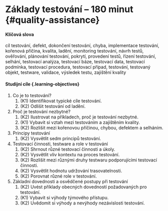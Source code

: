# Základy testování – 180 minut {#quality-assistance}

#### Klíčová slova

cíl testování, defekt, dokončení testování, chyba, implementace testování, kořenová příčina, kvalita, ladění, monitoring testování, návrh testů, ověřování, plánování testování, pokrytí, provedení testů, řízení testování, selhání, testovací analýza, testovací báze, testovací data, testovací podmínka, testovací procedura, testovací případ, testování, testovaný objekt, testware, validace, výsledek testu, zajištění kvality

#### Studijní cíle {.learning-objectives}

1. Co je to testování? 
    1. (K1) Identifikovat typické cíle testování.
    2. (K2) Odlišit testování od ladění.
2. Proč je testování nezbytné?
    1. (K2) Ilustrovat na příkladech, proč je testování nezbytné.
    2. (K1) Vybavit si vztah mezi testováním a zajištěním kvality.
    3. (K2) Rozlišit mezi kořenovou příčinou, chybou, defektem a selháním.
3. Principy testování
    1. (K2) Vysvětlit sedm principů testování.
4. Testovací činnosti, testware a role v testování
    1. (K2) Shrnout různé testovací činnosti a úkoly.
    2. (K2) Vysvětlit vliv kontextu na proces testování.
    3. (K2) Rozlišit mezi různými druhy testwaru podporujícími testovací činnosti.
    4. (K2) Vysvětlit hodnotu udržování trasovatelnosti.
    5. (K2) Porovnat různé role v testování.
5. Základní dovednosti a osvědčené postupy při testování
    1. (K2) Uvést příklady obecných dovedností požadovaných pro testování.
    2. (K1) Vybavit si výhody týmového přístupu.
    3. (K2) Uvědomit si výhody a nevýhody nezávislosti testování.
